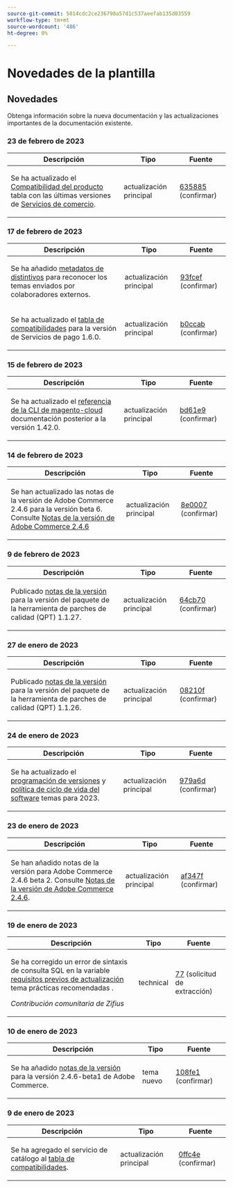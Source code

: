 ```yaml
---
source-git-commit: 5014cdc2ce236798a57d1c537aeefab135d03559
workflow-type: tm+mt
source-wordcount: '486'
ht-degree: 0%

---
```

# Novedades de la plantilla

## Novedades

Obtenga información sobre la nueva documentación y las actualizaciones importantes de la documentación existente.

### 23 de febrero de 2023

<table style="table-layout:auto;">
  <thead>
    <tr>
      <th>Descripción</th>
      <th>Tipo</th>
      <th>Fuente</th>
    </tr>
  </thead>
  <tbody>
    <tr>
      <td><p>Se ha actualizado el <a href="https://experienceleague.adobe.com/docs/commerce-operations/release/product-availability.html">Compatibilidad del producto</a> tabla con las últimas versiones de <a href="https://experienceleague.adobe.com/docs/commerce-merchant-services/user-guides/home.html?lang=en">Servicios de comercio</a>.</p>
</td>
      <td>actualización principal</td>
      <td><a href="https://github.com/AdobeDocs/commerce-operations.en/commit/6358853d1bbd2b021b755750b1719cf270d98b39">635885</a> (confirmar)</td>
    </tr>
  </tbody>
</table>

### 17 de febrero de 2023

<table style="table-layout:auto;">
  <thead>
    <tr>
      <th>Descripción</th>
      <th>Tipo</th>
      <th>Fuente</th>
    </tr>
  </thead>
  <tbody>
    <tr>
      <td><p>Se ha añadido <a href="https://experienceleague.adobe.com/docs/commerce-operations/configuration-guide/cache/use-varnish-esi.html">metadatos de distintivos</a> para reconocer los temas enviados por colaboradores externos.</p>
</td>
      <td>actualización principal</td>
      <td><a href="https://github.com/AdobeDocs/commerce-operations.en/commit/93fcef7b8c3dd152362978412929b9f1912eb3a9">93fcef</a> (confirmar)</td>
    </tr>
    <tr>
      <td><p>Se ha actualizado el <a href="https://experienceleague.adobe.com/docs/commerce-operations/release/product-availability.html#compatibility">tabla de compatibilidades</a> para la versión de Servicios de pago 1.6.0.</p>
</td>
      <td>actualización principal</td>
      <td><a href="https://github.com/AdobeDocs/commerce-operations.en/commit/b0ccab209113308c2be79197247a43805d85e269">b0ccab</a> (confirmar)</td>
    </tr>
  </tbody>
</table>

### 15 de febrero de 2023

<table style="table-layout:auto;">
  <thead>
    <tr>
      <th>Descripción</th>
      <th>Tipo</th>
      <th>Fuente</th>
    </tr>
  </thead>
  <tbody>
    <tr>
      <td><p>Se ha actualizado el <a href="https://experienceleague.adobe.com/docs/commerce-operations/reference/commerce.html">referencia de la CLI de magento-cloud</a> documentación posterior a la versión 1.42.0.</p>
</td>
      <td>actualización principal</td>
      <td><a href="https://github.com/AdobeDocs/commerce-operations.en/commit/bd61e9766656df422ba9222283b04e700e8a762b">bd61e9</a> (confirmar)</td>
    </tr>
  </tbody>
</table>

### 14 de febrero de 2023

<table style="table-layout:auto;">
  <thead>
    <tr>
      <th>Descripción</th>
      <th>Tipo</th>
      <th>Fuente</th>
    </tr>
  </thead>
  <tbody>
    <tr>
      <td><p>Se han actualizado las notas de la versión de Adobe Commerce 2.4.6 para la versión beta 6. Consulte <a href="https://experienceleague.adobe.com/docs/commerce-operations/release/notes/adobe-commerce/2-4-6.html">Notas de la versión de Adobe Commerce 2.4.6</a></p>
</td>
      <td>actualización principal</td>
      <td><a href="https://github.com/AdobeDocs/commerce-operations.en/commit/8e0007088fecc1bb59272508ad19ce782f4b741d">8e0007</a> (confirmar)</td>
    </tr>
  </tbody>
</table>

### 9 de febrero de 2023

<table style="table-layout:auto;">
  <thead>
    <tr>
      <th>Descripción</th>
      <th>Tipo</th>
      <th>Fuente</th>
    </tr>
  </thead>
  <tbody>
    <tr>
      <td><p>Publicado <a href="https://experienceleague.adobe.com/docs/commerce-operations/tools/quality-patches-tool/release-notes.html">notas de la versión</a> para la versión del paquete de la herramienta de parches de calidad (QPT) 1.1.27.</p>
</td>
      <td>actualización principal</td>
      <td><a href="https://github.com/AdobeDocs/commerce-operations.en/commit/64cb70ebc9f2bd6533581a302e15aa6301ae4869">64cb70</a> (confirmar)</td>
    </tr>
  </tbody>
</table><!-- date_group -->

### 27 de enero de 2023

<table style="table-layout:auto;">
  <thead>
    <tr>
      <th>Descripción</th>
      <th>Tipo</th>
      <th>Fuente</th>
    </tr>
  </thead>
  <tbody>
    <tr>
      <td><p>Publicado <a href="https://experienceleague.adobe.com/docs/commerce-operations/tools/quality-patches-tool/release-notes.html">notas de la versión</a> para la versión del paquete de la herramienta de parches de calidad (QPT) 1.1.26.</p>
</td>
      <td>actualización principal</td>
      <td><a href="https://github.com/AdobeDocs/commerce-operations.en/commit/08210f356354d20adf7360d18e2ddba9fe9a565a">08210f</a> (confirmar)</td>
    </tr>
  </tbody>
</table>

### 24 de enero de 2023

<table style="table-layout:auto;">
  <thead>
    <tr>
      <th>Descripción</th>
      <th>Tipo</th>
      <th>Fuente</th>
    </tr>
  </thead>
  <tbody>
    <tr>
      <td><p>Se ha actualizado el <a href="https://experienceleague.adobe.com/docs/commerce-operations/release/planning/schedule.html">programación de versiones</a> y <a href="https://experienceleague.adobe.com/docs/commerce-operations/release/planning/lifecycle-policy.html">política de ciclo de vida del software</a> temas para 2023.</p>
</td>
      <td>actualización principal</td>
      <td><a href="https://github.com/AdobeDocs/commerce-operations.en/commit/979a6d481021eb26121e79974b2ce6e9280d51c3">979a6d</a> (confirmar)</td>
    </tr>
  </tbody>
</table>

### 23 de enero de 2023

<table style="table-layout:auto;">
  <thead>
    <tr>
      <th>Descripción</th>
      <th>Tipo</th>
      <th>Fuente</th>
    </tr>
  </thead>
  <tbody>
    <tr>
      <td><p>Se han añadido notas de la versión para Adobe Commerce 2.4.6 beta 2. Consulte <a href="https://experienceleague.adobe.com/docs/commerce-operations/release/notes/adobe-commerce/2-4-6.html">Notas de la versión de Adobe Commerce 2.4.6</a>.</p>
</td>
      <td>actualización principal</td>
      <td><a href="https://github.com/AdobeDocs/commerce-operations.en/commit/af347fea185d2a3c02180216feb2fd13f5868081">af347f</a> (confirmar)</td>
    </tr>
  </tbody>
</table>

### 19 de enero de 2023

<table style="table-layout:auto;">
  <thead>
    <tr>
      <th>Descripción</th>
      <th>Tipo</th>
      <th>Fuente</th>
    </tr>
  </thead>
  <tbody>
    <tr>
      <td><p>Se ha corregido un error de sintaxis de consulta SQL en la variable <a href="https://experienceleague.adobe.com/docs/commerce-operations/implementation-playbook/best-practices/maintenance/commerce-235-upgrade-prerequisites-mariadb.html">requisitos previos de actualización</a> tema prácticas recomendadas .</p>
<p><i>Contribución comunitaria de Zifius</i></p></td>
      <td>technical</td>
      <td><a href="https://github.com/AdobeDocs/commerce-operations.en/pull/77">77</a> (solicitud de extracción)</td>
    </tr>
  </tbody>
</table>

### 10 de enero de 2023

<table style="table-layout:auto;">
  <thead>
    <tr>
      <th>Descripción</th>
      <th>Tipo</th>
      <th>Fuente</th>
    </tr>
  </thead>
  <tbody>
    <tr>
      <td><p>Se ha añadido <a href="https://experienceleague.adobe.com/docs/commerce-operations/release/notes/adobe-commerce/2-4-6.html">notas de la versión</a> para la versión 2.4.6-beta1 de Adobe Commerce.</p>
</td>
      <td>tema nuevo</td>
      <td><a href="https://github.com/AdobeDocs/commerce-operations.en/commit/108fe16a62c51c53d1850583cfd33938e39c7a6c">108fe1</a> (confirmar)</td>
    </tr>
  </tbody>
</table>

### 9 de enero de 2023

<table style="table-layout:auto;">
  <thead>
    <tr>
      <th>Descripción</th>
      <th>Tipo</th>
      <th>Fuente</th>
    </tr>
  </thead>
  <tbody>
    <tr>
      <td><p>Se ha agregado el servicio de catálogo al <a href="https://experienceleague.adobe.com/docs/commerce-operations/release/product-availability.html">tabla de compatibilidades</a>.</p>
</td>
      <td>actualización principal</td>
      <td><a href="https://github.com/AdobeDocs/commerce-operations.en/commit/0ffc4e9c9b0bb4fe629d0f0fb46bfbb287d5fdcc">0ffc4e</a> (confirmar)</td>
    </tr>
  </tbody>
</table><!-- date_group --><!-- month_group --><!-- year_group -->
